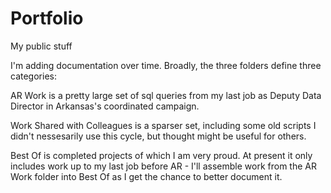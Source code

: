 # Portfolio
My public stuff


I'm adding documentation over time. Broadly, the three folders define three categories:

AR Work is a pretty large set of sql queries from my last job as Deputy Data Director in Arkansas's coordinated campaign.

Work Shared with Colleagues is a sparser set, including some old scripts I didn't nessesarily use this cycle, but thought might be useful for others.

Best Of is completed projects of which I am very proud. At present it only includes work up to my last job before AR - I'll assemble work from the AR Work folder into Best Of as I get the chance to better document it.
